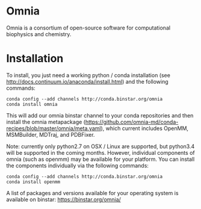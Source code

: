 Omnia
=====

Omnia is a consortium of open-source software for computational biophysics
and chemistry.

Installation
============

To install, you just need a working python / conda installation (see http://docs.continuum.io/anaconda/install.html) and the following commands:


```
conda config --add channels http://conda.binstar.org/omnia
conda install omnia
```

This will add our omnia binstar channel to your conda repositories and then install the omnia metapackage (https://github.com/omnia-md/conda-recipes/blob/master/omnia/meta.yaml), which current includes OpenMM, MSMBuilder, MDTraj, and PDBFixer.

Note: currently only python2.7 on OSX / Linux are supported, but python3.4 will be supported in the coming months.  However, individual components of omnia (such as openmm) may be available for your platform.  You can install the components individually via the following commands:

```
conda config --add channels http://conda.binstar.org/omnia
conda install openmm
```

A list of packages and versions available for your operating system is available on binstar: https://binstar.org/omnia/
